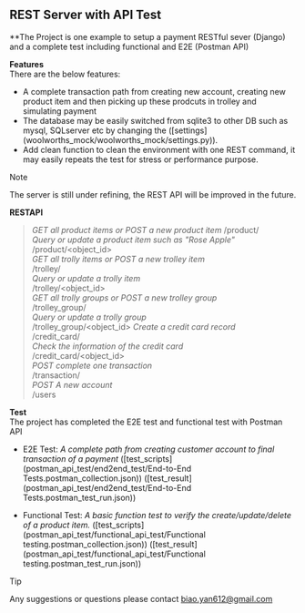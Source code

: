 ## REST Server with API Test

**The Project is one example to setup a payment RESTful sever (Django) and a complete test including functional and E2E (Postman API)

**Features**  
There are the below features:
 - A complete transaction path from creating new account, creating new product item and then picking up these prodcuts in trolley and simulating payment
 - The database may be easily switched from sqlite3 to other DB such as mysql, SQLserver etc by changing the ([settings] (woolworths_mock/woolworths_mock/settings.py)).
 - Add clean function to clean the environment with one REST command, it may easily repeats the test for stress or performance purpose.


>[!NOTE]  
>The server is still under refining, the REST API will be improved in the future. 

**RESTAPI**  
> _GET all product items or POST a new product item_ 
/product/                  
> _Query or update a product item such as "Rose Apple"_
/product/<object_id>  
> _GET all trolly items or POST a new trolley item_        
/trolley/              
> _Query or update a trolly item_     
/trolley/<object_id>     
> _GET all trolly groups or POST a new trolley group_    
/trolley_group/           
> _Query or update a trolly group_   
/trolley_group/<object_id> 
> _Create a credit card record_   
/credit_card/    
> _Check the information of the credit card_          
/credit_card/<object_id>   
> _POST complete one transaction_    
/transaction/       
> _POST A new account_         
/users                     


**Test**  
The project has completed the E2E test and functional test with Postman API
 - E2E Test: _A complete path from creating customer account to final transaction of a payment_  ([test_scripts](postman_api_test/end2end_test/End-to-End Tests.postman_collection.json)) ([test_result](postman_api_test/end2end_test/End-to-End Tests.postman_test_run.json))
       
 - Functional Test: _A basic function test to verify the create/update/delete of a product item._  ([test_scripts](postman_api_test/functional_api_test/Functional testing.postman_collection.json)) ([test_result](postman_api_test/functional_api_test/Functional testing.postman_test_run.json)) 


> [!TIP]  
> Any suggestions or questions please contact biao.yan612@gmail.com



